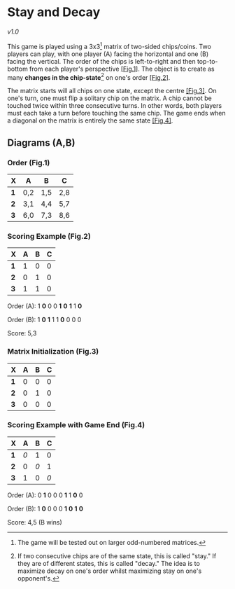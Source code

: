 # Stay and Decay
_v1.0_

This game is played using a 3x3[^1] matrix of two-sided chips/coins.
Two players can play, with one player (A) facing the horizontal and one (B) facing the vertical.
The order of the chips is left-to-right and then top-to-bottom from each player's perspective [[Fig.1]](#order-fig1).
The object is to create as many **changes in the chip-state**[^2] on one's order [[Fig.2]](#scoring-example-fig2).

The matrix starts will all chips on one state, except the centre [[Fig.3]](#matrix-initialization-fig3).
On one's turn, one must flip a solitary chip on the matrix.
A chip cannot be touched twice within three consecutive turns.
In other words, both players must each take a turn before touching the same chip.
The game ends when a diagonal on the matrix is entirely the same state [[Fig.4]](#scoring-example-with-game-end-fig4).

[^1]: The game will be tested out on larger odd-numbered matrices.
[^2]: If two consecutive chips are of the same state, this is called "stay."
If they are of different states, this is called "decay."
The idea is to maximize decay on one's order whilst maximizing stay on one's opponent's.

## Diagrams (A,B)

### Order (Fig.1)
X     | A   | B   | C
  --- | --- | --- | ---
**1** | 0,2 | 1,5 | 2,8
**2** | 3,1 | 4,4 | 5,7
**3** | 6,0 | 7,3 | 8,6

### Scoring Example (Fig.2)
X     | A   | B   | C
  --- | --- | --- | ---
**1** | 1   | 0   | 0
**2** | 0   | 1   | 0
**3** | 1   | 1   | 0

Order (A): 1 **0** 0 0 **1** **0** **1** 1 **0**

Order (B): 1 **0** **1** 1 1 **0** 0 0 0

Score: 5,3

### Matrix Initialization (Fig.3)
X     | A   | B   | C
  --- | --- | --- | ---
**1** | 0   | 0   | 0
**2** | 0   | 1   | 0
**3** | 0   | 0   | 0

### Scoring Example with Game End (Fig.4)
X     | A   | B   | C
  --- | --- | --- | ---
**1** | *0* | 1   | 0
**2** | 0   | *0* | 1
**3** | 1   | 0   | *0*

Order (A): 0 **1** 0 0 0 **1** 1 **0** 0

Order (B): 1 **0** 0 0 0 **1** **0** **1** **0**

Score: 4,5 (B wins)
